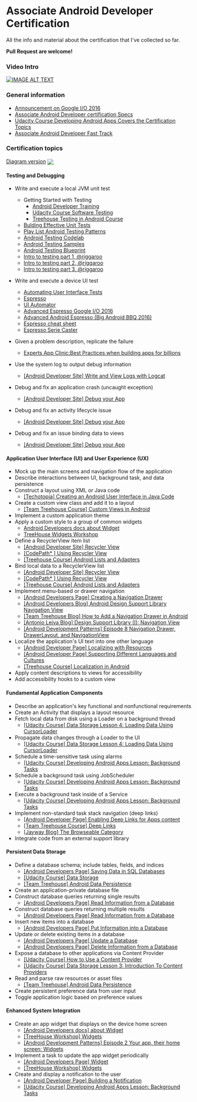 # Associate Android Developer Certification
All the info and material about the certification that I've collected so far.

**Pull Request are welcome!**

### Video Intro
[![IMAGE ALT TEXT](http://img.youtube.com/vi/JoJbQHCvyw0/0.jpg)](https://youtu.be/JoJbQHCvyw0 "Video Title")

### General information
- [Announcement on Google I/O 2016][google_io_announcement]
- [Associate Android Developer certification Specs][certification_specs]
- [Udacity Course Developing Android Apps Covers the Certification Topics][developing_apps_udacity]
- [Associate Android Developer Fast Track][fast_track]

### Certification topics

[Diagram version][diagram]
<img src="https://raw.githubusercontent.com/Amejia481/Associate-Android-Developer-Certification/master/img/android_certification_specs.png" align="center" >


#### Testing and Debugging
- Write and execute a local JVM unit test
  - Getting Started with Testing
    - [Android Developer Training][testing_and_debuggin_getting_started_testing]
    - [Udacity Course Software Testing][testing_and_debuggin_udacity_course]
    - [Treehouse Testing in Android Course][treehouse_testing_course]
  - [Bulding Effective Unit Tests][testing_and_debugging_building_effective_unit_test]
  - [Play List Android Testing Patterns][testing_debuggin_play_list_android_testing_patterns]
  - [Android Testing Codelab][testing_and_debugging_testing_codelab]
  - [Android Testing Samples][testing_and_debugging_android_test_samples]
  - [Android Testing Blueprint][testing_and_debugging_android_testing_blue_print]
  - [Intro to testing part 1, @riggaroo][testing_and_debugging_intro_testing_reggaroo]
  - [Intro to testing part 2, @riggaroo][testing_and_debugging_intro_testing_reggaroo_1]
  - [Intro to testing part 3, @riggaroo][testing_and_debugging_intro_testing_reggaroo_3]
- Write and execute a device UI test
  - [Automating User Interface Tests][testing_debuggin_ui_testing]
  - [Espresso][testing_and_debuggin_espresso]
  - [UI Automator][testing_and_debuggin_ui_automator]
  - [Advanced Espresso Google I/O 2016][testing_and_debugging_google_io]
  - [Advanced Android Espresso (Big Android BBQ 2016)][testing_and_debugging_advanced_android_espresso_bbq]
  - [Espresso cheat sheet][testing_and_debugging_espresso_cheat_sheet]
  - [Espresso Serie Caster][testing_and_debugging_espresso_serie_caster]

- Given a problem description, replicate the failure
  - [Experts App Clinic:Best Practices when building apps for billions][testing_and_debugging_experts_app_clinic]
- Use the system log to output debug information
     - [[Android Developer Site] Write and View Logs with Logcat](https://developer.android.com/studio/debug/am-logcat.html)
- Debug and fix an application crash (uncaught exception)
   - [[Android Developer Site] Debug your App](https://developer.android.com/studio/debug/index.html)
- Debug and fix an activity lifecycle issue
   - [[Android Developer Site] Debug your App](https://developer.android.com/studio/debug/index.html)
- Debug and fix an issue binding data to views
    - [[Android Developer Site] Debug your App](https://developer.android.com/studio/debug/index.html)

#### Application User Interface (UI) and User Experience (UX)
- Mock up the main screens and navigation flow of the application
- Describe interactions between UI, background task, and data persistence
- Construct a layout using XML or Java code
  - [ [Techotopia] Creating an Android User Interface in Java Code](http://www.techotopia.com/index.php/Creating_an_Android_User_Interface_in_Java_Code)
- Create a custom view class and add it to a layout
  - [[Team Treehouse Course] Custom Views in Android](https://teamtreehouse.com/library/custom-views-in-android)
- Implement a custom application theme
- Apply a custom style to a group of common widgets
  - [Android Developers docs about Widget][android_developers_about_widget]
  - [TreeHouse Widgets Workshop][treehouse_widget_workshop]
- Define a RecyclerView item list
  - [[Android Developer Site] Recycler View](https://developer.android.com/guide/topics/ui/layout/recyclerview.html)
  - [[CodePath* ] Using Recycler View](https://guides.codepath.com/android/using-the-recyclerview)
  - [[Treehouse Course] Android Lists and Adapters](https://teamtreehouse.com/library/android-lists-and-adapters)
- Bind local data to a RecyclerView list
  - [[Android Developer Site] Recycler View](https://developer.android.com/guide/topics/ui/layout/recyclerview.html)
  - [[CodePath* ] Using Recycler View](https://guides.codepath.com/android/using-the-recyclerview)
  - [[Treehouse Course] Android Lists and Adapters](https://teamtreehouse.com/library/android-lists-and-adapters)
- Implement menu-based or drawer navigation
  - [[Android Developers Page] Creating a Navigation Drawer][ui_ux_android_page_creating_drawer]
  - [[Android Developers Blog] Android Design Support Library Navigation View][ui_ux_android_developer_blog_navigation_view]
  - [[Team Treehouse Blog] How to Add a Navigation Drawer in Android][ui_ux_team_treehouse_blog_navigation_drawer]
  - [[Antonio Leiva Blog] Design Support Library (I): Navigation View][ui_ux_navigation_view]
  - [[Android Development Patterns] Episode 8 Navigation Drawer, DrawerLayout, and NavigationView](https://www.youtube.com/watch?v=DkT0vS14Um0&feature=youtu.be&list=PLWz5rJ2EKKc-lJo_RGGXL2Psr8vVCTWjM)
- Localize the application's UI text into one other language
  - [[Android Developer Page] Localizing with Resources](https://developer.android.com/guide/topics/resources/localization.html)
  - [[Android Developer Page] Supporting Different Languages and Cultures](https://developer.android.com/training/basics/supporting-devices/languages.html)
  - [[Treehouse Course] Localization in Android](https://teamtreehouse.com/library/localization-in-android)
- Apply content descriptions to views for accessibility
- Add accessibility hooks to a custom view

#### Fundamental Application Components
- Describe an application's key functional and nonfunctional requirements
- Create an Activity that displays a layout resource
- Fetch local data from disk using a Loader on a background thread
  - [[Udacity Course]  Data Storage Lesson 4: Loading Data Using CursorLoader][db_udacity]
- Propagate data changes through a Loader to the UI
  - [[Udacity Course]  Data Storage Lesson 4: Loading Data Using CursorLoader][db_udacity]
- Schedule a time-sensitive task using alarms
  - [[Udacity Course] Developing Android Apps Lesson: Background Tasks](https://www.udacity.com/course/new-android-fundamentals--ud851)
- Schedule a background task using JobScheduler
  - [[Udacity Course] Developing Android Apps Lesson: Background Tasks](https://www.udacity.com/course/new-android-fundamentals--ud851)
- Execute a background task inside of a Service
  - [[Udacity Course] Developing Android Apps Lesson: Background Tasks](https://www.udacity.com/course/new-android-fundamentals--ud851)
- Implement non-standard task stack navigation (deep links)
   -  [[Android Developer Page] Enabling Deep Links for Apps content](https://developer.android.com/training/app-indexing/deep-linking.html)
   -  [[Team Treehouse Course] Deep Links](https://teamtreehouse.com/library/deep-links)
   -  [[Jayway Blog] The Browseable Category](https://blog.jayway.com/2009/09/24/the-browsable-category-revealed/)
- Integrate code from an external support library

#### Persistent Data Storage
- Define a database schema; include tables, fields, and indices
  - [[Android Developers Page]  Saving Data in SQL Databases][db_android_guide_database]
  - [[Udacity Course]  Data Storage][db_udacity]
  - [[Team Treehouse] Android Data Persistence][db_treehouse_data_persistence]
- Create an application-private database file
- Construct database queries returning single results
  - [[Android Developers Page] Read Information from a Database][db_android_guide_database_read]
- Construct database queries returning multiple results
  - [[Android Developers Page]  Read Information from a Database][db_android_guide_database_read]
- Insert new items into a database
  - [[Android Developers Page]  Put Information into a Database][db_android_guide_database_write]
- Update or delete existing items in a database
  - [[Android Developers Page]  Update a Database][db_android_guide_database_update]
  - [[Android Developers Page]  Delete Information from a Database][db_android_guide_database_delete]
- Expose a database to other applications via Content Provider
  - [[Udacity Course] How to Use a Content Provider][persistent_data_storage_udacity_how_to_use_content_provider]
  - [[Udacity Course]  Data Storage Lesson 3: Introduction To Content Providers][db_udacity]
- Read and parse raw resources or asset files
  - [[Team Treehouse] Android Data Persistence][db_treehouse_data_persistence]
- Create persistent preference data from user input
- Toggle application logic based on preference values

#### Enhanced System Integration
- Create an app widget that displays on the device home screen
  - [[Android Developers docs] about Widget][android_developers_about_widget]
  - [[TreeHouse Workshop] Widgets ][treehouse_widget_workshop]
  - [[Android Development Patterns] Episode 2 Your app, their home screen: Widgets](https://www.youtube.com/watch?v=crsmPedDyoU)
- Implement a task to update the app widget periodically
  - [[Android Developers Page] Widget][android_developers_about_widget]
  - [[TreeHouse Workshop] Widgets ][treehouse_widget_workshop]
- Create and display a notification to the user
  - [[Android Developer Page] Building a Notification](https://developer.android.com/training/notify-user/build-notification.html)
  - [[Udacity Course] Developing Android Apps Lesson: Background Tasks](https://www.udacity.com/course/new-android-fundamentals--ud851)

[google_io_announcement]:<https://www.youtube.com/watch?v=Yu2oGere_Mc&index=13&list=PLWz5rJ2EKKc8jQTUYvIfqA9lMvSGQWtte>
[certification_specs]:<https://www.udacity.com/google-certifications>


<!--( BEGINNING Testing and Debugging)--> 

[testing_and_debuggin_getting_started_testing]:<https://developer.android.com/training/testing/start/index.html>
[testing_and_debugging_android_testing_blue_print]:<https://github.com/googlesamples/android-testing-templates>
[testing_and_debugging_testing_codelab]:<https://codelabs.developers.google.com/codelabs/android-testing/#1>
[testing_and_debugging_building_effective_unit_test]:<https://developer.android.com/training/testing/unit-testing/index.html>
[testing_and_debugging_android_test_samples]:<https://github.com/googlesamples/android-testing>
[testing_debuggin_ui_testing]:<https://developer.android.com/training/testing/ui-testing/index.html>
[testing_and_debuggin_espresso]:<https://google.github.io/android-testing-support-library/docs/espresso/index.html>
[testing_and_debuggin_ui_automator]:<https://google.github.io/android-testing-support-library/docs/uiautomator/index.html>
[testing_and_debugging_google_io]:<https://www.youtube.com/watch?v=isihPOY2vS4&index=29&list=PLWz5rJ2EKKc8jQTUYvIfqA9lMvSGQWtte>
[testing_debuggin_play_list_android_testing_patterns]:<https://www.youtube.com/watch?v=W8LJjfkTKik&list=PLWz5rJ2EKKc-6HWg_jyP0U1zrVLHn65b2>
[testing_and_debugging_advanced_android_espresso_bbq]:<https://www.youtube.com/watch?v=hfoAC9gdC74&list=PLWz5rJ2EKKc_HyE1QX9heAgTPdAMqc50z&index=6>
[testing_and_debugging_experts_app_clinic]:<https://www.youtube.com/watch?v=Fhj7IIsAgyE&index=61&list=PLWz5rJ2EKKc8jQTUYvIfqA9lMvSGQWtte>
[testing_and_debugging_intro_testing_reggaroo]:<https://riggaroo.co.za/introduction-automated-android-testing/>
[testing_and_debugging_intro_testing_reggaroo_1]:<https://riggaroo.co.za/automated-android-testing-part-2-setup/>
[testing_and_debugging_intro_testing_reggaroo_3]:<https://riggaroo.co.za/introduction-android-testing-part3/>
[testing_and_debugging_espresso_cheat_sheet]:<https://google.github.io/android-testing-support-library/docs/espresso/cheatsheet/>
[testing_and_debugging_espresso_serie_caster]:<https://caster.io/series/espresso>
[testing_and_debuggin_udacity_course]:<https://www.udacity.com/course/software-testing--cs258>
[treehouse_testing_course]:<https://teamtreehouse.com/library/testing-in-android>

<!--( END Testing and Debugging)-->

[persistent_data_storage_udacity_how_to_use_content_provider]:<https://www.udacity.com/course/how-to-use-a-content-provider--ud258>
[diagram]:<https://coggle.it/diagram/V4zu4UNht0Q0XiTy/0a02ec0ffa8bc95928de4478d1ae1f45a85a8e16cddc07f5180bc9f18b2c63e1>
[developing_apps_udacity]:<https://www.udacity.com/course/ud851>
[fast_track]:<https://www.udacity.com/course/associate-android-developer-fast-track--nd818>
[ui_ux_team_treehouse_blog_navigation_drawer]:<http://blog.teamtreehouse.com/add-navigation-drawer-android>

<!--(BEGINNING Application User Interface (UI) and User Experience (UX))-->

<!--(BEGINNING Persistent Data Storage)-->
  [db_android_guide_database]:<https://developer.android.com/training/basics/data-storage/databases.html>
  [db_android_guide_database_read]:<https://developer.android.com/training/basics/data-storage/databases.html#ReadDbRow>
  [db_android_guide_database_write]:<https://developer.android.com/training/basics/data-storage/databases.html#WriteDbRow>
  [db_android_guide_database_update]:<https://developer.android.com/training/basics/data-storage/databases.html#UpdateDbRow>
  [db_android_guide_database_delete]:<https://developer.android.com/training/basics/data-storage/databases.html#DeleteDbRow>
  [db_udacity]:<https://in.udacity.com/course/android-basics-data-storage--ud845/>
  [db_treehouse_data_persistence]:<https://teamtreehouse.com/library/android-data-persistence/>
<!--(END Persistent Data Storage)-->

[android_developers_about_widget]:<https://developer.android.com/guide/topics/appwidgets/index.html>
[treehouse_widget_workshop]:<https://teamtreehouse.com/library/android-widgets>
[ui_ux_android_page_creating_drawer]:<https://developer.android.com/training/implementing-navigation/nav-drawer.html>
[ui_ux_android_developer_blog_navigation_view]:<https://android-developers.googleblog.com/2015/05/android-design-support-library.html>
[ui_ux_navigation_view]:<https://antonioleiva.com/navigation-view/>

<!--(END Application User Interface (UI) and User Experience (UX))-->
